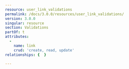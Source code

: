```yaml
---
resource: user_link_validations
permalink: /docs/3.0.0/resources/user_link_validations/
version: 3.0.0
singular: resource
section: Validations
partOf: t
attributes:
  -
    name: link
    crud: 'create, read, update'
relationships: {  }

---
```

